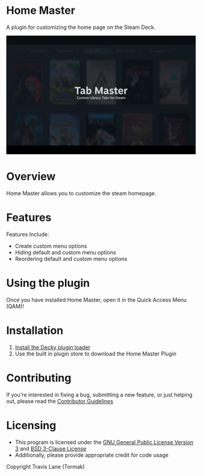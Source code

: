 # Home Master

A plugin for customizing the home page on the Steam Deck.

![Main View](./assets/thumbnail.png)


# Overview

Home Master allows you to customize the steam homepage.


# Features

Features Include:<br/>
 - Create custom menu options
 - Hiding default and custom menu options
 - Reordering default and custom menu options


# Using the plugin

Once you have installed Home Master, open it in the Quick Access Menu (QAM)!


# Installation
1. [Install the Decky plugin loader](https://github.com/SteamDeckHomebrew/decky-loader#installation)
2. Use the built in plugin store to download the Home Master Plugin


# Contributing

If you're interested in fixing a bug, submitting a new feature, or just helping out, please read the [Contributor Guidelines](./Contributing.md)


# Licensing
 - This program is licensed under the [GNU General Public License Version 3](https://www.gnu.org/licenses/#GPL) and [BSD 3-Clause License](https://opensource.org/license/bsd-3-clause/) <br/>
 - Additionally, please provide appropriate credit for code usage

Copyright Travis Lane (Tormak)

